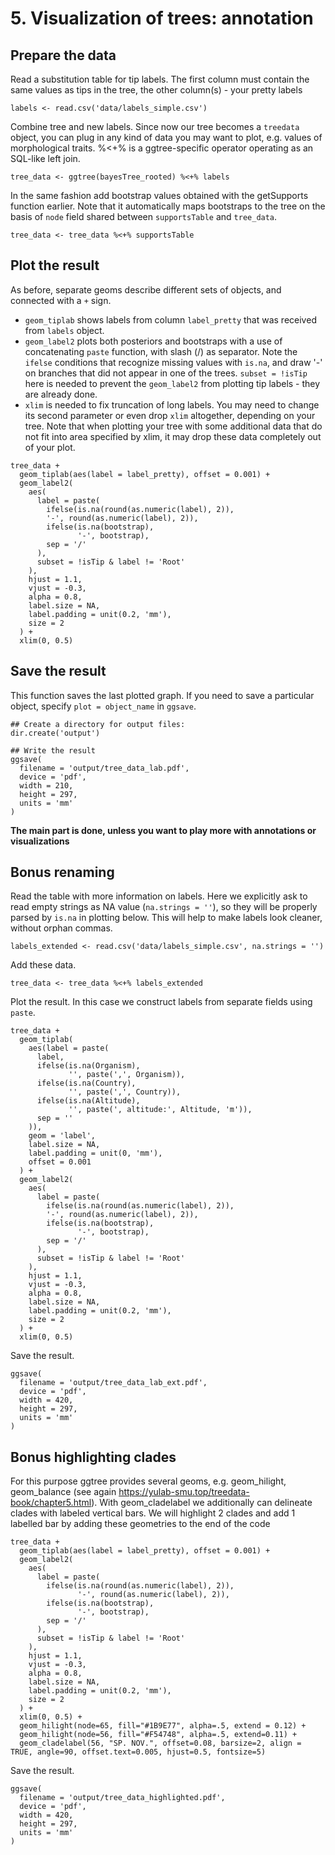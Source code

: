 # 5. Visualization of trees: annotation

## Prepare the data

Read a substitution table for tip labels. The first column must contain the same values as tips in the tree, the other column(s) - your pretty labels

````rscript
labels <- read.csv('data/labels_simple.csv')
````

Combine tree and new labels. Since now our tree becomes a ``treedata`` object, you can plug in any kind of data you may want to plot, e.g. values of morphological traits. %<+% is a ggtree-specific operator operating as an SQL-like left join.

````rscript
tree_data <- ggtree(bayesTree_rooted) %<+% labels
````

In the same fashion add bootstrap values obtained with the getSupports function earlier. Note that it automatically maps bootstraps to the tree on the basis of ``node`` field shared between ``supportsTable`` and ``tree_data``.   

````rscript
tree_data <- tree_data %<+% supportsTable
````

## Plot the result 

As before, separate geoms describe different sets of objects, and connected with a ``+`` sign. 
- ``geom_tiplab`` shows labels from column ``label_pretty`` that was received from ``labels`` object. 
- ``geom_label2`` plots both posteriors and bootstraps with a use of concatenating ``paste`` function, with slash (/) as separator. Note the ``ifelse`` conditions that recognize missing values with ``is.na``, and draw '-' on branches that did not appear in one of the trees. ``subset = !isTip`` here is needed to prevent the ``geom_label2`` from plotting tip labels - they are already done.
- ``xlim`` is needed to fix truncation of long labels. You may need to change its second parameter or even drop ``xlim`` altogether, depending on your tree. Note that when plotting your tree with some additional data
that do not fit into area specified by xlim, it may drop these data completely out of your plot. 
````rscript
tree_data +
  geom_tiplab(aes(label = label_pretty), offset = 0.001) +
  geom_label2(
    aes(
      label = paste(
        ifelse(is.na(round(as.numeric(label), 2)),
        '-', round(as.numeric(label), 2)),
        ifelse(is.na(bootstrap),
               '-', bootstrap),
        sep = '/'
      ),
      subset = !isTip & label != 'Root'
    ),
    hjust = 1.1,
    vjust = -0.3,
    alpha = 0.8,
    label.size = NA,
    label.padding = unit(0.2, 'mm'),
    size = 2
  ) +
  xlim(0, 0.5)
  ````
  
##  Save the result

This function saves the last plotted graph. If you need to save a particular object, specify ``plot = object_name`` in ``ggsave``.

````rscript
## Create a directory for output files:
dir.create('output')

## Write the result
ggsave(
  filename = 'output/tree_data_lab.pdf',
  device = 'pdf',
  width = 210,
  height = 297,
  units = 'mm'
)
````
**The main part is done, unless you want to play more with annotations or visualizations**

## Bonus renaming

Read the table with more information on labels. Here we explicitly ask to read empty strings as NA value (``na.strings = ''``), so they will be properly parsed by ``is.na`` in plotting below. This will help to make labels look cleaner, without orphan commas.

````rscript
labels_extended <- read.csv('data/labels_simple.csv', na.strings = '')
````

Add these data.

````rscript
tree_data <- tree_data %<+% labels_extended
````

Plot the result. In this case we construct labels from separate fields using ``paste``. 

````rscript
tree_data +
  geom_tiplab(
    aes(label = paste(
      label,
      ifelse(is.na(Organism),
             '', paste(',', Organism)),
      ifelse(is.na(Country),
             '', paste(',', Country)),
      ifelse(is.na(Altitude),
             '', paste(', altitude:', Altitude, 'm')),
      sep = ''
    )),
    geom = 'label',
    label.size = NA,
    label.padding = unit(0, 'mm'),
    offset = 0.001
  ) +
  geom_label2(
    aes(
      label = paste(
        ifelse(is.na(round(as.numeric(label), 2)),
        '-', round(as.numeric(label), 2)),
        ifelse(is.na(bootstrap),
               '-', bootstrap),
        sep = '/'
      ),
      subset = !isTip & label != 'Root'
    ),
    hjust = 1.1,
    vjust = -0.3,
    alpha = 0.8,
    label.size = NA,
    label.padding = unit(0.2, 'mm'),
    size = 2
  ) +
  xlim(0, 0.5)
````

Save the result.

````rscript
ggsave(
  filename = 'output/tree_data_lab_ext.pdf',
  device = 'pdf',
  width = 420,
  height = 297,
  units = 'mm'
)
````
## Bonus highlighting clades
For this purpose ggtree provides several geoms, e.g. geom_hilight, geom_balance (see again https://yulab-smu.top/treedata-book/chapter5.html). With geom_cladelabel we additionally can delineate clades with labeled vertical bars. We will highlight 2 clades and add 1 labelled bar by adding these geometries to the end of the code
````rscript
tree_data +
  geom_tiplab(aes(label = label_pretty), offset = 0.001) +
  geom_label2(
    aes(
      label = paste(
        ifelse(is.na(round(as.numeric(label), 2)),
               '-', round(as.numeric(label), 2)),
        ifelse(is.na(bootstrap),
               '-', bootstrap),
        sep = '/'
      ),
      subset = !isTip & label != 'Root'
    ),
    hjust = 1.1,
    vjust = -0.3,
    alpha = 0.8,
    label.size = NA,
    label.padding = unit(0.2, 'mm'),
    size = 2
  ) +
  xlim(0, 0.5) + 
  geom_hilight(node=65, fill="#1B9E77", alpha=.5, extend = 0.12) + 
  geom_hilight(node=56, fill="#F54748", alpha=.5, extend=0.11) +
  geom_cladelabel(56, "SP. NOV.", offset=0.08, barsize=2, align = TRUE, angle=90, offset.text=0.005, hjust=0.5, fontsize=5)
````
Save the result.

````rscript
ggsave(
  filename = 'output/tree_data_highlighted.pdf',
  device = 'pdf',
  width = 420,
  height = 297,
  units = 'mm'
)
````
